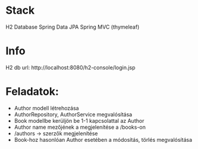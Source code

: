 # Stack
H2 Database
Spring Data JPA
Spring MVC (thymeleaf)

# Info 

H2 db url: http://localhost:8080/h2-console/login.jsp  
  
# Feladatok:  

- Author modell létrehozása  
- AuthorRepository, AuthorService  megvalósítása
- Book modellbe kerüljön be 1-1 kapcsolattal az Author  
- Author name mezőjének a  megjelenítése a /books-on 
- /authors -> szerzők megjelenítése  
- Book-hoz hasonlóan Author esetében a módosítás, törlés megvalósítása